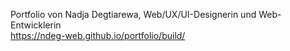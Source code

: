 Portfolio von Nadja Degtiarewa, Web/UX/UI-Designerin und Web-Entwicklerin <br>
https://ndeg-web.github.io/portfolio/build/
